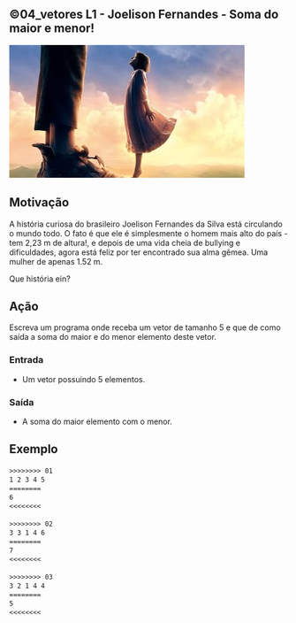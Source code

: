 ## ©04_vetores L1 - Joelison Fernandes - Soma do maior e menor!


![](__capa.jpg)

## Motivação

A história curiosa do brasileiro Joelison Fernandes da Silva está circulando o mundo todo. O fato é que ele é simplesmente o homem mais alto do país - tem 2,23 m de altura!, e depois de uma vida cheia de bullying e dificuldades, agora está feliz por ter encontrado sua alma gêmea. Uma mulher de apenas 1.52 m.

Que história ein?

## Ação

Escreva um programa onde receba um vetor de tamanho 5 e que de como saída a soma do maior e do menor elemento deste vetor.

### Entrada

*   Um vetor possuindo 5 elementos.

### Saída

*   A soma do maior elemento com o menor.

## Exemplo

```
>>>>>>>> 01
1 2 3 4 5
========
6
<<<<<<<<

>>>>>>>> 02
3 3 1 4 6
========
7
<<<<<<<<

>>>>>>>> 03
3 2 1 4 4
========
5
<<<<<<<<
```


